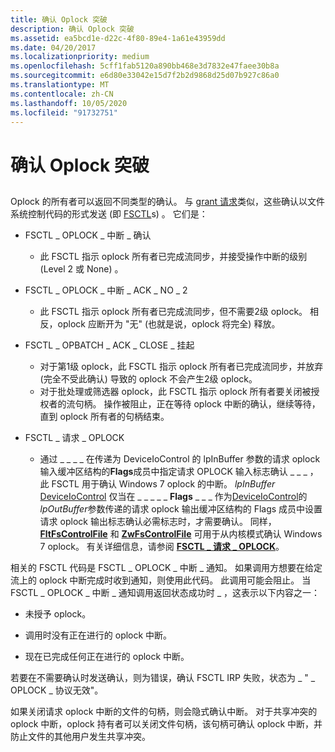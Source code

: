 ```yaml
---
title: 确认 Oplock 突破
description: 确认 Oplock 突破
ms.assetid: ea5bcd1e-d22c-4f80-89e4-1a61e43959dd
ms.date: 04/20/2017
ms.localizationpriority: medium
ms.openlocfilehash: 5cff1fab5120a890bb468e3d7832e47faee30b8a
ms.sourcegitcommit: e6d80e33042e15d7f2b2d9868d25d07b927c86a0
ms.translationtype: MT
ms.contentlocale: zh-CN
ms.lasthandoff: 10/05/2020
ms.locfileid: "91732751"
---
```

# <a name="acknowledging-oplock-breaks"></a>确认 Oplock 突破


## <span id="oplock_break_conditions"></span><span id="OPLOCK_BREAK_CONDITIONS"></span>


Oplock 的所有者可以返回不同类型的确认。 与 [grant 请求](granting-oplocks.md)类似，这些确认以文件系统控制代码的形式发送 (即 [FSCTL](https://go.microsoft.com/fwlink/p/?linkid=124238)s) 。 它们是：

-   FSCTL \_ OPLOCK \_ 中断 \_ 确认
    -   此 FSCTL 指示 oplock 所有者已完成流同步，并接受操作中断的级别 (Level 2 或 None) 。
-   FSCTL \_ OPLOCK \_ 中断 \_ ACK \_ NO \_ 2
    -   此 FSCTL 指示 oplock 所有者已完成流同步，但不需要2级 oplock。 相反，oplock 应断开为 "无" (也就是说，oplock 将完全) 释放。
-   FSCTL \_ OPBATCH \_ ACK \_ CLOSE \_ 挂起
    -   对于第1级 oplock，此 FSCTL 指示 oplock 所有者已完成流同步，并放弃 (完全不受此确认) 导致的 oplock 不会产生2级 oplock。

    <!-- -->

    -   对于批处理或筛选器 oplock，此 FSCTL 指示 oplock 所有者要关闭被授权者的流句柄。 操作被阻止，正在等待 oplock 中断的确认，继续等待，直到 oplock 所有者的句柄结束。
-   FSCTL \_ 请求 \_ OPLOCK
    -   通过 \_ \_ \_ \_ 在传递为 DeviceIoControl 的 lpInBuffer 参数的请求 oplock 输入缓冲区结构的**Flags**成员中指定请求 OPLOCK 输入标志确认 \_ \_ \_ ，此 FSCTL 用于确认 Windows 7 oplock 的中断。 *lpInBuffer* [DeviceIoControl](/windows/win32/api/ioapiset/nf-ioapiset-deviceiocontrol) 仅当在 \_ \_ \_ \_ \_ **Flags** \_ \_ \_ 作为[DeviceIoControl](/windows/win32/api/ioapiset/nf-ioapiset-deviceiocontrol)的*lpOutBuffer*参数传递的请求 oplock 输出缓冲区结构的 Flags 成员中设置请求 oplock 输出标志确认必需标志时，才需要确认。 同样， [**FltFsControlFile**](/windows-hardware/drivers/ddi/fltkernel/nf-fltkernel-fltfscontrolfile) 和 [**ZwFsControlFile**](/previous-versions/ff566462(v=vs.85)) 可用于从内核模式确认 Windows 7 oplock。 有关详细信息，请参阅 [**FSCTL \_ 请求 \_ OPLOCK**](./fsctl-request-oplock.md)。

相关的 FSCTL 代码是 FSCTL \_ OPLOCK \_ 中断 \_ 通知。 如果调用方想要在给定流上的 oplock 中断完成时收到通知，则使用此代码。 此调用可能会阻止。 当 FSCTL \_ OPLOCK \_ 中断 \_ 通知调用返回状态成功时 \_ ，这表示以下内容之一：

-   未授予 oplock。

-   调用时没有正在进行的 oplock 中断。

-   现在已完成任何正在进行的 oplock 中断。

若要在不需要确认时发送确认，则为错误，确认 FSCTL IRP 失败，状态为 \_ " \_ OPLOCK \_ 协议无效"。

如果关闭请求 oplock 中断的文件的句柄，则会隐式确认中断。 对于共享冲突的 oplock 中断，oplock 持有者可以关闭文件句柄，该句柄可确认 oplock 中断，并防止文件的其他用户发生共享冲突。

